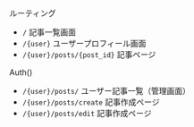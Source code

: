 ルーティング

- `/` 記事一覧画面
- `/{user}` ユーザープロフィール画面
- `/{user}/posts/{post_id}` 記事ページ

Auth()
- `/{user}/posts/` ユーザー記事一覧（管理画面）
- `/{user}/posts/create` 記事作成ページ
- `/{user}/posts/edit` 記事作成ページ
